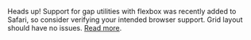 Heads up! Support for gap utilities with flexbox was recently added to Safari, so consider verifying your intended browser support. Grid layout should have no issues. [Read more](https://caniuse.com/flexbox-gap).
